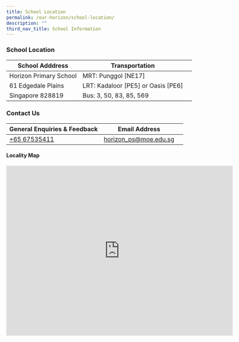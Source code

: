 ```yaml
---
title: School Location
permalink: /our-horizon/school-location/
description: ""
third_nav_title: School Information
---
```

### **School Location**



| School Adddress | Transportation |  |
| -------- | -------- | -------- |
| Horizon Primary School     | MRT: Punggol [NE17]     |      |
| 61 Edgedale Plains     | LRT: Kadaloor [PE5] or Oasis [PE6]    |      |
| Singapore 828819    | Bus: 3, 50, 83, 85, 569    |      |

### **Contact Us**

|General Enquiries &amp; Feedback | Email Address |  |
| -------- | -------- | -------- |
|   [+65 67535411](+6567535411)   |  [horizon_ps@moe.edu.sg](horizon_ps@moe.edu.sg)    |     |


#### **Locality Map**

<iframe loading="lazy" allowfullscreen="" style="border:0;" height="450" width="600" src="https://www.google.com/maps/embed?pb=!1m18!1m12!1m3!1d3988.6276292804732!2d103.91094151475416!3d1.399817498979097!2m3!1f0!2f0!3f0!3m2!1i1024!2i768!4f13.1!3m3!1m2!1s0x31da16003fe3eb83%3A0xd7dfdd03955fe8bd!2sHorizon%20Primary%20School!5e0!3m2!1sen!2ssg!4v1671812896861!5m2!1sen!2ssg"></iframe>